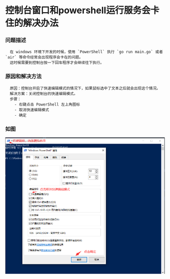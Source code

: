 # 控制台窗口和powershell运行服务会卡住的解决办法


<!--more-->
### 问题描述

```text
  在 windows 环境下开发的时候，使用 `PowerShell` 执行 `go run main.go` 或者 `air` 等命令经常会出现程序会卡在的问题。
  这时候需要到控制台按一下回车程序才会继续往下执行。
```

### 原因和解决方法
```text
  原因：控制台开启了快速编辑模式的情况下，如果鼠标选中了文本之后就会出现这个情况。
  解决方案：关闭控制台的快速编辑模式。
  步骤：
    - 右键点击 PowerShell 左上角图标
    - 取消快速编辑模式
    - 确定
```
### 如图
![tools-1](tools-1.png)

